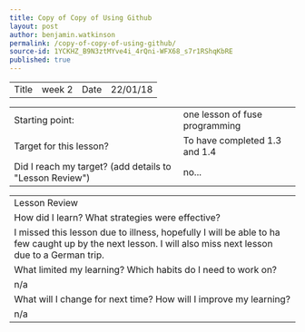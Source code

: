 ```yaml
---
title: Copy of Copy of Using Github
layout: post
author: benjamin.watkinson
permalink: /copy-of-copy-of-using-github/
source-id: 1YCKHZ_B9N3ztMYve4i_4rQni-WFX68_s7r1RShqKbRE
published: true
---
```

<table>
  <tr>
    <td>Title</td>
    <td>week 2</td>
    <td>Date</td>
    <td>22/01/18</td>
  </tr>
</table>


<table>
  <tr>
    <td>Starting point:</td>
    <td>one lesson of fuse programming</td>
  </tr>
  <tr>
    <td>Target for this lesson?</td>
    <td>To have completed 1.3 and 1.4</td>
  </tr>
  <tr>
    <td>Did I reach my target? 
(add details to "Lesson Review")</td>
    <td> no...</td>
  </tr>
</table>


<table>
  <tr>
    <td>Lesson Review</td>
  </tr>
  <tr>
    <td>How did I learn? What strategies were effective? </td>
  </tr>
  <tr>
    <td>I missed this lesson due to illness, hopefully I will be able to ha few caught up by the next lesson. I will also miss next lesson due to a German trip.</td>
  </tr>
  <tr>
    <td>What limited my learning? Which habits do I need to work on? </td>
  </tr>
  <tr>
    <td>n/a</td>
  </tr>
  <tr>
    <td>What will I change for next time? How will I improve my learning?</td>
  </tr>
  <tr>
    <td>n/a</td>
  </tr>
</table>


